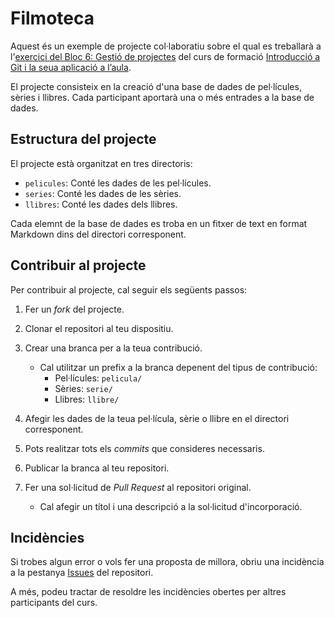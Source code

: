# Filmoteca

Aquest és un exemple de projecte col·laboratiu sobre el qual es
treballarà a l'[exercici del Bloc 6: Gestió de projectes](https://joapuiib.github.io/curs-git/apunts/06_projectes/04_exercici/)
del curs de formació [Introducció a Git i la seua aplicació a l’aula](https://joapuiib.github.io/curs-git/).

El projecte consisteix en la creació d'una base de dades de pel·lícules,
sèries i llibres. Cada participant aportarà una o més entrades a la base de dades.

## Estructura del projecte

El projecte està organitzat en tres directoris:

- `pelicules`: Conté les dades de les pel·lícules.
- `series`: Conté les dades de les sèries.
- `llibres`: Conté les dades dels llibres.

Cada elemnt de la base de dades es troba en un fitxer
de text en format Markdown dins del directori corresponent.

## Contribuir al projecte

Per contribuir al projecte, cal seguir els següents passos:

1. Fer un *fork* del projecte.
2. Clonar el repositori al teu dispositiu.
3. Crear una branca per a la teua contribució.
    - Cal utilitzar un prefix a la branca depenent del tipus de contribució:
        - Pel·lícules: `pelicula/`
        - Sèries: `serie/`
        - Llibres: `llibre/`


4. Afegir les dades de la teua pel·lícula, sèrie o llibre en el directori corresponent.
5. Pots realitzar tots els _commits_ que consideres necessaris.
6. Publicar la branca al teu repositori.
7. Fer una sol·licitud de _Pull Request_ al repositori original.
    - Cal afegir un títol i una descripció a la sol·licitud d'incorporació.

## Incidències

Si trobes algun error o vols fer una proposta de millora, obriu una
incidència a la pestanya [Issues](https://github.com/cursgit/filmoteca/issues) del repositori.

A més, podeu tractar de resoldre les incidències obertes per altres
participants del curs.
